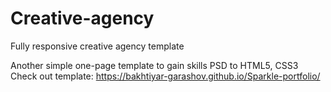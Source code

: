 # Creative-agency
Fully responsive creative agency template

Another simple one-page template to gain skills PSD to HTML5, CSS3 
Check out template: https://bakhtiyar-garashov.github.io/Sparkle-portfolio/
